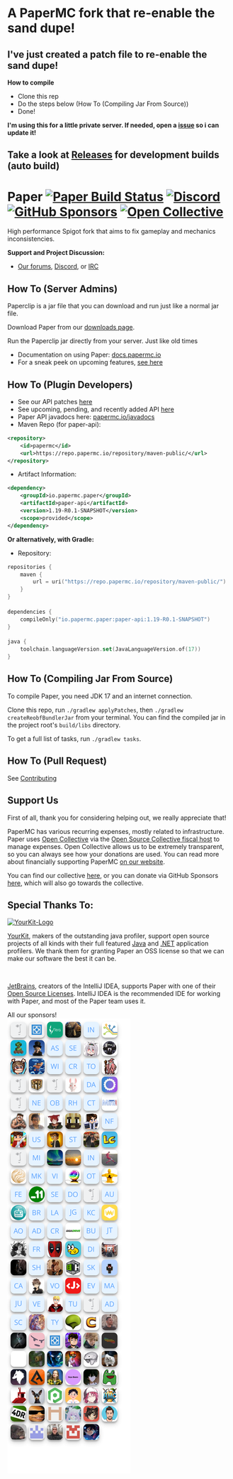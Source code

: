 A PaperMC fork that re-enable the sand dupe!
===========
**I've just created a patch file to re-enable the sand dupe!**
------
**How to compile**
* Clone this rep
* Do the steps below (How To (Compiling Jar From Source))
* Done!   

**I'm using this for a little private server. If needed, open a [issue](https://github.com/Zignixx/PaperSand/issues) so i can update it!**

**Take a look at [Releases](https://github.com/Zignixx/PaperSand/releases) for development builds (auto build)**
------
Paper [![Paper Build Status](https://img.shields.io/github/workflow/status/PaperMC/Paper/Build%20Paper/master)](https://github.com/PaperMC/Paper/actions)
[![Discord](https://img.shields.io/discord/289587909051416579.svg?label=&logo=discord&logoColor=ffffff&color=7389D8&labelColor=6A7EC2)](https://discord.gg/papermc)
[![GitHub Sponsors](https://img.shields.io/github/sponsors/papermc?label=GitHub%20Sponsors)](https://github.com/sponsors/PaperMC)
[![Open Collective](https://img.shields.io/opencollective/all/papermc?label=OpenCollective%20Sponsors)](https://opencollective.com/papermc)
===========

High performance Spigot fork that aims to fix gameplay and mechanics inconsistencies.


**Support and Project Discussion:**
 - [Our forums](https://forums.papermc.io/), [Discord](https://discord.gg/papermc), or [IRC](https://webchat.esper.net/?channels=paper)

How To (Server Admins)
------
Paperclip is a jar file that you can download and run just like a normal jar file.

Download Paper from our [downloads page](https://papermc.io/downloads).

Run the Paperclip jar directly from your server. Just like old times

  * Documentation on using Paper: [docs.papermc.io](https://docs.papermc.io)
  * For a sneak peek on upcoming features, [see here](https://github.com/PaperMC/Paper/projects)

How To (Plugin Developers)
------
 * See our API patches [here](patches/api)
 * See upcoming, pending, and recently added API [here](https://github.com/PaperMC/Paper/projects/6)
 * Paper API javadocs here: [papermc.io/javadocs](https://papermc.io/javadocs/)
 * Maven Repo (for paper-api):
```xml
<repository>
    <id>papermc</id>
    <url>https://repo.papermc.io/repository/maven-public/</url>
</repository>
```
 * Artifact Information:
```xml
<dependency>
    <groupId>io.papermc.paper</groupId>
    <artifactId>paper-api</artifactId>
    <version>1.19-R0.1-SNAPSHOT</version>
    <scope>provided</scope>
</dependency>
 ```

**Or alternatively, with Gradle:**

 * Repository:
```kotlin
repositories {
    maven {
        url = uri("https://repo.papermc.io/repository/maven-public/")
    }
}

dependencies {
    compileOnly("io.papermc.paper:paper-api:1.19-R0.1-SNAPSHOT")
}

java {
    toolchain.languageVersion.set(JavaLanguageVersion.of(17))
}
```

How To (Compiling Jar From Source)
------
To compile Paper, you need JDK 17 and an internet connection.

Clone this repo, run `./gradlew applyPatches`, then `./gradlew createReobfBundlerJar` from your terminal. You can find the compiled jar in the project root's `build/libs` directory.

To get a full list of tasks, run `./gradlew tasks`.

How To (Pull Request)
------
See [Contributing](CONTRIBUTING.md)

Support Us
------
First of all, thank you for considering helping out, we really appreciate that!  

PaperMC has various recurring expenses, mostly related to infrastructure. Paper uses [Open Collective](https://opencollective.com/) via the [Open Source Collective fiscal host](https://opencollective.com/opensource) to manage expenses. Open Collective allows us to be extremely transparent, so you can always see how your donations are used. You can read more about financially supporting PaperMC [on our website](https://papermc.io/sponsors).  

You can find our collective [here](https://opencollective.com/papermc), or you can donate via GitHub Sponsors [here](https://github.com/sponsors/PaperMC), which will also go towards the collective.

Special Thanks To:
-------------

[![YourKit-Logo](https://www.yourkit.com/images/yklogo.png)](https://www.yourkit.com/)

[YourKit](https://www.yourkit.com/), makers of the outstanding java profiler, support open source projects of all kinds with their full featured [Java](https://www.yourkit.com/java/profiler) and [.NET](https://www.yourkit.com/.net/profiler) application profilers. We thank them for granting Paper an OSS license so that we can make our software the best it can be.

[<img src="https://user-images.githubusercontent.com/21148213/121807008-8ffc6700-cc52-11eb-96a7-2f6f260f8fda.png" alt="" width="150">](https://www.jetbrains.com)

[JetBrains](https://www.jetbrains.com/), creators of the IntelliJ IDEA, supports Paper with one of their [Open Source Licenses](https://www.jetbrains.com/opensource/). IntelliJ IDEA is the recommended IDE for working with Paper, and most of the Paper team uses it.

All our sponsors!  
[![Sponsor Image](https://raw.githubusercontent.com/PaperMC/papermc.io/data/sponsors.png)](https://papermc.io/sponsors)
